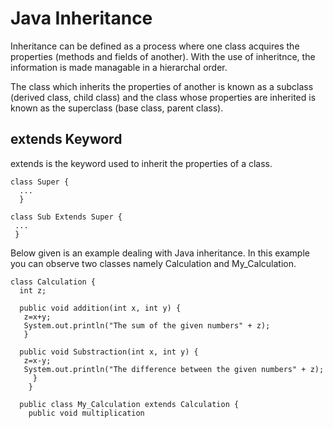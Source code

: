 # Java Inheritance

Inheritance can be defined as a process where one class acquires the properties (methods and fields of another).
With the use of inheritnce, the information is made managable in a hierarchal order.

The class which inherits the properties of another is known as a subclass (derived class, child class) and the class whose properties are inherited is known as the superclass (base class, parent class).

<h2>extends Keyword</h2>

extends is the keyword used to inherit the properties of a class.

    class Super {
      ...
      }
      
    class Sub Extends Super {
     ...
     }
     
Below given is an example dealing with Java inheritance. In this example you can observe two classes namely Calculation
and My_Calculation.

    class Calculation {
      int z;
      
      public void addition(int x, int y) {
       z=x+y;
       System.out.println("The sum of the given numbers" + z);
       }
       
      public void Substraction(int x, int y) {
       z=x-y;
       System.out.println("The difference between the given numbers" + z);
         }
        }
        
      public class My_Calculation extends Calculation {
        public void multiplication 

